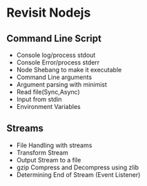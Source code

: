 # Revisit Nodejs

## Command Line Script
- Console log/process stdout
- Console Error/process stderr
- Node Shebang to make it executable
- Command Line arguments
- Argument parsing with minimist
- Read file(Sync,Async)
- Input from stdin
- Environment Variables

## Streams
- File Handling with streams
- Transform Stream
- Output Stream to a file
- gzip Compress and Decompress using zlib
- Determining End of Stream (Event Listener)